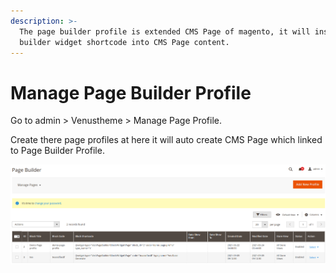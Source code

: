 ```yaml
---
description: >-
  The page builder profile is extended CMS Page of magento, it will insert page
  builder widget shortcode into CMS Page content.
---
```


# Manage Page Builder Profile

Go to admin &gt; Venustheme &gt; Manage Page Profile.

Create there page profiles at here it will auto create CMS Page which linked to Page Builder Profile.

![Manage Page Builder Profile](../.gitbook/assets/manage_pagebuilder_profiles.png)

